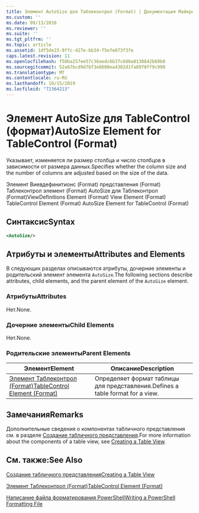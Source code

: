 ```yaml
---
title: Элемент AutoSize для Таблеконтрол (Format) | Документация Майкрософт
ms.custom: ''
ms.date: 09/13/2016
ms.reviewer: ''
ms.suite: ''
ms.tgt_pltfrm: ''
ms.topic: article
ms.assetid: 1df5de23-9ffc-427e-bb34-f5efe073f3fe
caps.latest.revision: 11
ms.openlocfilehash: f50ba257ee57c36aedc6b37c680a0130842b69b0
ms.sourcegitcommit: 52a67bcd9d7bf3e8600ea4302d1fa8970ff9c998
ms.translationtype: MT
ms.contentlocale: ru-RU
ms.lasthandoff: 10/15/2019
ms.locfileid: "72364213"
---
```

# <a name="autosize-element-for-tablecontrol-format"></a><span data-ttu-id="2c2c5-102">Элемент AutoSize для TableControl (формат)</span><span class="sxs-lookup"><span data-stu-id="2c2c5-102">AutoSize Element for TableControl (Format)</span></span>

<span data-ttu-id="2c2c5-103">Указывает, изменяется ли размер столбца и число столбцов в зависимости от размера данных.</span><span class="sxs-lookup"><span data-stu-id="2c2c5-103">Specifies whether the column size and the number of columns are adjusted based on the size of the data.</span></span>

<span data-ttu-id="2c2c5-104">Элемент Виевдефинитионс (Format) представления (Format) Таблеконтрол элемент (Format) AutoSize для Таблеконтрол (Format)</span><span class="sxs-lookup"><span data-stu-id="2c2c5-104">ViewDefinitions Element (Format) View Element (Format) TableControl Element (Format) AutoSize Element for TableControl (Format)</span></span>

## <a name="syntax"></a><span data-ttu-id="2c2c5-105">Синтаксис</span><span class="sxs-lookup"><span data-stu-id="2c2c5-105">Syntax</span></span>

```xml
<AutoSize/>
```

## <a name="attributes-and-elements"></a><span data-ttu-id="2c2c5-106">Атрибуты и элементы</span><span class="sxs-lookup"><span data-stu-id="2c2c5-106">Attributes and Elements</span></span>

<span data-ttu-id="2c2c5-107">В следующих разделах описываются атрибуты, дочерние элементы и родительский элемент элемента `AutoSize`.</span><span class="sxs-lookup"><span data-stu-id="2c2c5-107">The following sections describe attributes, child elements, and the parent element of the `AutoSize` element.</span></span>

### <a name="attributes"></a><span data-ttu-id="2c2c5-108">Атрибуты</span><span class="sxs-lookup"><span data-stu-id="2c2c5-108">Attributes</span></span>

<span data-ttu-id="2c2c5-109">Нет.</span><span class="sxs-lookup"><span data-stu-id="2c2c5-109">None.</span></span>

### <a name="child-elements"></a><span data-ttu-id="2c2c5-110">Дочерние элементы</span><span class="sxs-lookup"><span data-stu-id="2c2c5-110">Child Elements</span></span>

<span data-ttu-id="2c2c5-111">Нет.</span><span class="sxs-lookup"><span data-stu-id="2c2c5-111">None.</span></span>

### <a name="parent-elements"></a><span data-ttu-id="2c2c5-112">Родительские элементы</span><span class="sxs-lookup"><span data-stu-id="2c2c5-112">Parent Elements</span></span>

|<span data-ttu-id="2c2c5-113">Элемент</span><span class="sxs-lookup"><span data-stu-id="2c2c5-113">Element</span></span>|<span data-ttu-id="2c2c5-114">Описание</span><span class="sxs-lookup"><span data-stu-id="2c2c5-114">Description</span></span>|
|-------------|-----------------|
|[<span data-ttu-id="2c2c5-115">Элемент Таблеконтрол (Format)</span><span class="sxs-lookup"><span data-stu-id="2c2c5-115">TableControl Element (Format)</span></span>](./tablecontrol-element-format.md)|<span data-ttu-id="2c2c5-116">Определяет формат таблицы для представления.</span><span class="sxs-lookup"><span data-stu-id="2c2c5-116">Defines a table format for a view.</span></span>|

## <a name="remarks"></a><span data-ttu-id="2c2c5-117">Замечания</span><span class="sxs-lookup"><span data-stu-id="2c2c5-117">Remarks</span></span>

<span data-ttu-id="2c2c5-118">Дополнительные сведения о компонентах табличного представления см. в разделе [Создание табличного представления](./creating-a-table-view.md).</span><span class="sxs-lookup"><span data-stu-id="2c2c5-118">For more information about the components of a table view, see [Creating a Table View](./creating-a-table-view.md).</span></span>

## <a name="see-also"></a><span data-ttu-id="2c2c5-119">См. также:</span><span class="sxs-lookup"><span data-stu-id="2c2c5-119">See Also</span></span>

[<span data-ttu-id="2c2c5-120">Создание табличного представления</span><span class="sxs-lookup"><span data-stu-id="2c2c5-120">Creating a Table View</span></span>](./creating-a-table-view.md)

[<span data-ttu-id="2c2c5-121">Элемент Таблеконтрол (Format)</span><span class="sxs-lookup"><span data-stu-id="2c2c5-121">TableControl Element (Format)</span></span>](./tablecontrol-element-format.md)

[<span data-ttu-id="2c2c5-122">Написание файла форматирования PowerShell</span><span class="sxs-lookup"><span data-stu-id="2c2c5-122">Writing a PowerShell Formatting File</span></span>](./writing-a-powershell-formatting-file.md)
